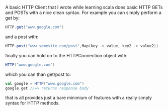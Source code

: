   A basic HTTP Client that I wrote while learning scala does basic HTTP GETs 
and POSTs with a nice clean syntax. For example you can simply perform a get 
by:

  ```scala
  HTTP.get("www.google.com")
  ```
  
  and a post with:
  
  ```scala
  HTTP.post("www.somesite.com/post",Map(key -> value, key2 -> value2))
  ```
  finally you can hold on to the HTTPConnection object with:
  
  ```scala
  HTTP("www.google.com")
  ```
  which you can than get/post to:
  ```scala
  val google = HTTP("www.google.com")  
  google.get //=> returns response body
  ```
that is all provides just a bare minimium of features with a really simply 
syntax for HTTP methods.
